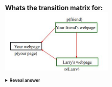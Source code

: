 ## Whats the transition matrix for:&nbsp;<img src="../../../../../media/paste-f115e7714f8030f6bc0ab2963db88564ebe92512.jpg">
<details>
<summary><b>Reveal answer</b></summary>
<img src="../../../../../media/paste-a7a2ca2bdca8d214fbb69db61c0cbfb97e44cc40.jpg">
</details>
